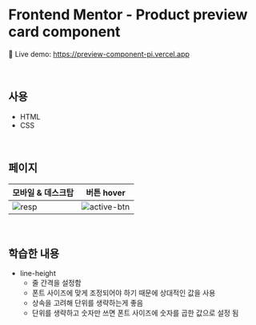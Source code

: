 # Frontend Mentor - Product preview card component
🔗 Live demo: https://preview-component-pi.vercel.app

<br/>

## 사용 
* HTML
* CSS

<br/>

## 페이지 
|모바일 & 데스크탑|버튼 hover|
|---|---|
|![resp](https://github.com/khkh0109/frontend-mentor-challenges/assets/77181642/390fe2fa-89a7-4982-b286-bbbb8e761ab4)|![active-btn](https://github.com/khkh0109/frontend-mentor-challenges/assets/77181642/a824fa82-fa2c-4ba9-bccf-ec572d2ee12c)|

<br/>

## 학습한 내용 
* line-height
  * 줄 간격을 설정함
  * 폰트 사이즈에 맞게 조정되어야 하기 때문에 상대적인 값을 사용
  * 상속을 고려해 단위를 생략하는게 좋음
  * 단위를 생략하고 숫자만 쓰면 폰트 사이즈에 숫자를 곱한 값으로 설정 됨
